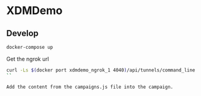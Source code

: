 # XDMDemo

## Develop

```sh
docker-compose up
````

Get the ngrok url

```sh
curl -Ls $(docker port xdmdemo_ngrok_1 4040)/api/tunnels/command_line | python -c 'import sys, json; print json.load(sys.stdin)["public_url"]'
``

Add the content from the campaigns.js file into the campaign.

